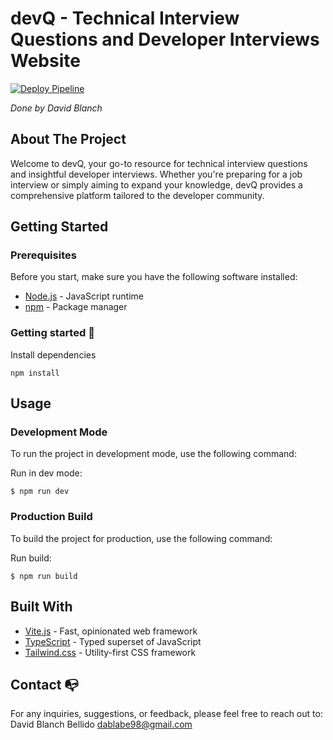 # devQ - Technical Interview Questions and Developer Interviews Website 
[![Deploy Pipeline](https://github.com/DaviidBlanch/devQ/actions/workflows/pipeline.yaml/badge.svg)](https://github.com/DaviidBlanch/devQ/actions/workflows/pipeline.yaml)

*Done by David Blanch*

## About The Project
Welcome to devQ, your go-to resource for technical interview questions and insightful developer interviews. Whether you're preparing for a job interview or simply aiming to expand your knowledge, devQ provides a comprehensive platform tailored to the developer community.

## Getting Started
### Prerequisites
Before you start, make sure you have the following software installed:
- [Node.js](https://nodejs.org/) - JavaScript runtime
- [npm](https://www.npmjs.com/) - Package manager

### Getting started 🚀

Install dependencies
```
npm install
```

## Usage
### Development Mode
To run the project in development mode, use the following command:

Run in dev mode:
```
$ npm run dev
```
### Production Build
To build the project for production, use the following command:

Run build:
```
$ npm run build
```

## Built With
- [Vite.js](https://vitejs.dev/) - Fast, opinionated web framework
- [TypeScript](https://www.typescriptlang.org/) - Typed superset of JavaScript
- [Tailwind.css](https://flowbite.com/) - Utility-first CSS framework

## Contact :mailbox_with_no_mail:
For any inquiries, suggestions, or feedback, please feel free to reach out to:
David Blanch Bellido dablabe98@gmail.com
